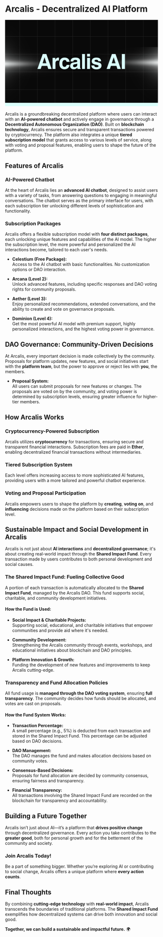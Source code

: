 # Arcalis - Decentralized AI Platform
![Arcalis Logo](ARCALISAI.png "Logo Arcalis")

Arcalis is a groundbreaking decentralized platform where users can interact with an **AI-powered chatbot** and actively engage in governance through a **Decentralized Autonomous Organization (DAO)**. Built on **blockchain technology**, Arcalis ensures secure and transparent transactions powered by cryptocurrency. The platform also integrates a unique **tiered subscription model** that grants access to various levels of service, along with voting and proposal features, enabling users to shape the future of the platform.

## Features of Arcalis

### AI-Powered Chatbot

At the heart of Arcalis lies an **advanced AI chatbot**, designed to assist users with a variety of tasks, from answering questions to engaging in meaningful conversations. The chatbot serves as the primary interface for users, with each subscription tier unlocking different levels of sophistication and functionality.

### Subscription Packages

Arcalis offers a flexible subscription model with **four distinct packages**, each unlocking unique features and capabilities of the AI model. The higher the subscription level, the more powerful and personalized the AI interactions become, tailored to each user's needs.

- **Celestium (Free Package):**  
  Access to the AI chatbot with basic functionalities. No customization options or DAO interaction.
  
- **Arcana (Level 2):**  
  Unlock advanced features, including specific responses and DAO voting rights for community proposals.

- **Aether (Level 3):**  
  Enjoy personalized recommendations, extended conversations, and the ability to create and vote on governance proposals.

- **Dominion (Level 4):**  
  Get the most powerful AI model with premium support, highly personalized interactions, and the highest voting power in governance.

## DAO Governance: Community-Driven Decisions

At Arcalis, every important decision is made collectively by the community.  
Proposals for platform updates, new features, and social initiatives start with the **platform team**, but the power to approve or reject lies with **you**, the members.

- **Proposal System:**  
  All users can submit proposals for new features or changes. The proposals are voted on by the community, and voting power is determined by subscription levels, ensuring greater influence for higher-tier members.

## How Arcalis Works

### Cryptocurrency-Powered Subscription

Arcalis utilizes **cryptocurrency** for transactions, ensuring secure and transparent financial interactions. Subscription fees are paid in **Ether**, enabling decentralized financial transactions without intermediaries.

### Tiered Subscription System

Each level offers increasing access to more sophisticated AI features, providing users with a more tailored and powerful chatbot experience. 

### Voting and Proposal Participation

Arcalis empowers users to shape the platform by **creating**, **voting on**, and **influencing** decisions made on the platform based on their subscription level.

## Sustainable Impact and Social Development in Arcalis

Arcalis is not just about **AI interactions** and **decentralized governance**; it's about creating real-world impact through the **Shared Impact Fund**. Every transaction made by users contributes to both personal development and social causes.

### The Shared Impact Fund: Fueling Collective Good

A portion of each transaction is automatically allocated to the **Shared Impact Fund**, managed by the Arcalis DAO. This fund supports social, charitable, and community development initiatives.

#### How the Fund is Used:

- **Social Impact & Charitable Projects:**  
  Supporting social, educational, and charitable initiatives that empower communities and provide aid where it's needed.

- **Community Development:**  
  Strengthening the Arcalis community through events, workshops, and educational initiatives about blockchain and DAO principles.

- **Platform Innovation & Growth:**  
  Funding the development of new features and improvements to keep Arcalis cutting-edge.

### Transparency and Fund Allocation Policies

All fund usage is **managed through the DAO voting system**, ensuring **full transparency**. The community decides how funds should be allocated, and votes are cast on proposals.

#### How the Fund System Works:

- **Transaction Percentage:**  
  A small percentage (e.g., 5%) is deducted from each transaction and stored in the Shared Impact Fund. This percentage can be adjusted based on DAO decisions.

- **DAO Management:**  
  The DAO manages the fund and makes allocation decisions based on community votes.

- **Consensus-Based Decisions:**  
  Proposals for fund allocation are decided by community consensus, ensuring fairness and transparency.

- **Financial Transparency:**  
  All transactions involving the Shared Impact Fund are recorded on the blockchain for transparency and accountability.

## Building a Future Together

Arcalis isn’t just about AI—it’s a platform that **drives positive change** through decentralized governance. Every action you take contributes to the **greater good**, both for personal growth and for the betterment of the community and society.

### Join Arcalis Today!

Be a part of something bigger. Whether you’re exploring AI or contributing to social change, Arcalis offers a unique platform where **every action counts**.

## Final Thoughts

By combining **cutting-edge technology** with **real-world impact**, Arcalis transcends the boundaries of traditional platforms. The **Shared Impact Fund** exemplifies how decentralized systems can drive both innovation and social good.

**Together, we can build a sustainable and impactful future.** 🌍
